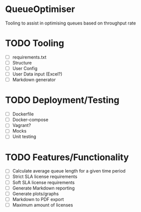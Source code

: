 # QueueOptimiser
Tooling to assist in optimising queues based on throughput rate


# TODO Tooling

- [ ] requirements.txt
- [ ] Structure
- [ ] User Config
- [ ] User Data input (Excel?)
- [ ] Markdown generator

# TODO Deployment/Testing

- [ ] Dockerfile
- [ ] Docker-compose
- [ ] Vagrant?
- [ ] Mocks
- [ ] Unit testing

# TODO Features/Functionality

- [ ] Calculate average queue length for a given time period
- [ ] Strict SLA license requirements
- [ ] Soft SLA license requirements
- [ ] Generate Markdown reporting
- [ ] Generate plots/graphs
- [ ] Markdown to PDF export
- [ ] Maximum amount of licenses

